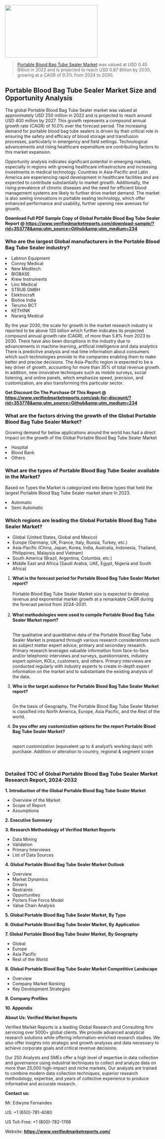 <img src="https://ffe5etoiles.com/wp-content/uploads/2024/12/MST1-300x171.png" alt="" width="300" height="171" class="alignnone size-medium wp-image-20088" /><blockquote><p><p><a href="https://www.verifiedmarketreports.com/download-sample/?rid=353778&utm_source=Github&utm_medium=234" target="_blank">Portable Blood Bag Tube Sealer Market</a> was valued at USD 0.45 Billion in 2022 and is projected to reach USD 0.87 Billion by 2030, growing at a CAGR of 9.3% from 2024 to 2030.</p></blockquote><p><h2>Portable Blood Bag Tube Sealer Market Size and Opportunity Analysis</h2><p>The global Portable Blood Bag Tube Sealer market was valued at approximately USD 250 million in 2022 and is projected to reach around USD 400 million by 2027. This growth represents a compound annual growth rate (CAGR) of 10.0% over the forecast period. The increasing demand for portable blood bag tube sealers is driven by their critical role in ensuring the safety and efficacy of blood storage and transfusion processes, particularly in emergency and field settings. Technological advancements and rising healthcare expenditure are contributing factors to this market expansion.</p><p>Opportunity analysis indicates significant potential in emerging markets, especially in regions with growing healthcare infrastructure and increasing investments in medical technology. Countries in Asia-Pacific and Latin America are experiencing rapid development in healthcare facilities and are expected to contribute substantially to market growth. Additionally, the rising prevalence of chronic diseases and the need for efficient blood management systems are likely to further drive market demand. The market is also seeing innovations in portable sealing technology, which offer enhanced performance and usability, further opening new avenues for growth.</p></p><p class=""><strong>Download Full PDF Sample Copy of Global Portable Blood Bag Tube Sealer Report @ <a href="https://www.verifiedmarketreports.com/download-sample/?rid=353778&amp;utm_source=Github&amp;utm_medium=234" target="_blank">https://www.verifiedmarketreports.com/download-sample/?rid=353778&amp;utm_source=Github&amp;utm_medium=234</a></strong></p><h3 id="" class="">Who are the largest Global manufacturers in the Portable Blood Bag Tube Sealer industry?</h3><p><li>Labtron Equipment</li><li> Conroy Medical</li><li> New Meditech</li><li> BIOBASE</li><li> Krew Instruments</li><li> Linc Medical</li><li> STRUB GMBH</li><li> Elektrocraft</li><li> Bioline India</li><li> Terumo BCT</li><li> KETHINK</li><li> Narang Medical</li></p><div class=""><div class="" dir="" data-message-author-role="" data-message-id="" data-message-model-slug=""><div class=""><div class=""><div class=""><div class="" dir="" data-message-author-role="" data-message-id="" data-message-model-slug=""><div class=""><div class=""><p>By the year 2030, the scale for growth in the market research industry is reported to be above 120 billion which further indicates its projected compound annual growth rate (CAGR), of more than 5.8% from 2023 to 2030. There have also been disruptions in the industry due to advancements in machine learning, artificial intelligence and data analytics There is predictive analysis and real time information about consumers which such technologies provide to the companies enabling them to make better and precise decisions. The Asia-Pacific region is expected to be a key driver of growth, accounting for more than 35% of total revenue growth. In addition, new innovative techniques such as mobile surveys, social listening, and online panels, which emphasize speed, precision, and customization, are also transforming this particular sector.</p><p><strong>Get Discount On The Purchase Of This Report @&nbsp; <a href="https://www.verifiedmarketreports.com/ask-for-discount/?rid=353778&amp;utm_source=Github&amp;utm_medium=234" target="_blank">https://www.verifiedmarketreports.com/ask-for-discount/?rid=353778&amp;utm_source=Github&amp;utm_medium=234</a></strong></p></div></div></div></div></div></div></div></div><h3 id="" class="">What are the factors driving the growth of the Global Portable Blood Bag Tube Sealer Market?</h3><p id="" class="">Growing demand for below applications around the world has had a direct impact on the growth of the Global Portable Blood Bag Tube Sealer Market</p><p id="" class=""><li>Hospital</li><li> Blood Bank</li><li> Others</li></p><h3 id="" class="">What are the types of Portable Blood Bag Tube Sealer available in the Market?</h3><p id="" class="">Based on Types the Market is categorized into Below types that held the largest Portable Blood Bag Tube Sealer market share In 2023.</p><p id="" class=""><li>Automatic</li><li> Semi Automatic</li></p><h3 id="" class="">Which regions are leading the Global Portable Blood Bag Tube Sealer Market?</h3><ul><li>Global (United States, Global and Mexico)</li><li>Europe (Germany, UK, France, Italy, Russia, Turkey, etc.)</li><li>Asia-Pacific (China, Japan, Korea, India, Australia, Indonesia, Thailand, Philippines, Malaysia and Vietnam)</li><li>South America (Brazil, Argentina, Columbia, etc.)</li><li>Middle East and Africa (Saudi Arabia, UAE, Egypt, Nigeria and South Africa)</li></ul><p><ol><li><strong>What is the forecast period for Portable Blood Bag Tube Sealer Market report?<br /></strong><br /><span data-sheets-root="1" data-sheets-value="{&quot;1&quot;:2,&quot;2&quot;:&quot;XXXX size is expected to develop revenue and exponential market growth at a remarkable CAGR during the forecast period from 2024&ndash;2030.&quot;}" data-sheets-userformat="{&quot;2&quot;:12674,&quot;4&quot;:{&quot;1&quot;:2,&quot;2&quot;:16776960},&quot;10&quot;:2,&quot;11&quot;:0,&quot;15&quot;:&quot;Arial&quot;,&quot;16&quot;:12}">Portable Blood Bag Tube Sealer Market size is expected to develop revenue and exponential market growth at a remarkable CAGR during the forecast period from 2024&ndash;2031.</span><br /><br /></li><li><strong>What methodologies were used to compile Portable Blood Bag Tube Sealer Market report?<br /><br /></strong><p>The qualitative and quantitative data of the&nbsp;Portable Blood Bag Tube Sealer Market is prepared through various research considerations such as subject matter expert advice, primary and secondary research. Primary research leverages valuable information from face-to-face and/or telephonic interviews and surveys, questionnaires, industry expert opinion, KOLs, customers, and others. Primary interviews are conducted regularly with industry experts to create in-depth expert information on the market and to substantiate the existing analysis of the data.&nbsp;</p></li><li><strong>Who is the target audience for Portable Blood Bag Tube Sealer Market report?<br /><br /></strong><p>On the basis of Geography, The&nbsp;Portable Blood Bag Tube Sealer Market is classified into North America, Europe, Asia Pacific, and the Rest of the world.</p></li><li><strong>Do you offer any customization options for the report Portable Blood Bag Tube Sealer Market?<br /><br /></strong><p>report customization (equivalent up to 4 analyst&rsquo;s working days) with purchase. Addition or alteration to country, regional &amp; segment scope</p><p>&nbsp;</p></li></ol></p><h3 id="" class="">Detailed TOC of Global Portable Blood Bag Tube Sealer Market Research Report, 2024-2032</h3><p id="" class=""><strong>1. Introduction of the Global Portable Blood Bag Tube Sealer Market</strong></p><ul><li>Overview of the Market</li><li>Scope of Report</li><li>Assumptions</li></ul><p id="" class=""><strong>2. Executive Summary</strong></p><p id="" class=""><strong>3. Research Methodology of&nbsp;Verified Market Reports</strong></p><ul><li>Data Mining</li><li>Validation</li><li>Primary Interviews</li><li>List of Data Sources</li></ul><p id="" class=""><strong>4. Global Portable Blood Bag Tube Sealer Market Outlook</strong></p><ul><li>Overview</li><li>Market Dynamics</li><li>Drivers</li><li>Restraints</li><li>Opportunities</li><li>Porters Five Force Model</li><li>Value Chain Analysis</li></ul><p id="" class=""><strong>5. Global Portable Blood Bag Tube Sealer Market, By&nbsp;Type</strong></p><p id="" class=""><strong>6. Global Portable Blood Bag Tube Sealer Market, By Application</strong></p><p id="" class=""><strong>7. Global Portable Blood Bag Tube Sealer Market, By Geography</strong></p><ul><li>Global</li><li>Europe</li><li>Asia Pacific</li><li>Rest of the World</li></ul><p id="" class=""><strong>8. Global Portable Blood Bag Tube Sealer Market Competitive Landscape</strong></p><ul><li>Overview</li><li>Company Market Ranking</li><li>Key Development Strategies</li></ul><p id="" class=""><strong>9. Company Profiles</strong></p><p id="" class=""><strong>10. Appendix</strong></p><p id="" class=""><strong>About Us: Verified Market Reports</strong></p><p id="" class="">Verified Market Reports is a leading Global Research and Consulting firm servicing over 5000+ global clients. We provide advanced analytical research solutions while offering information-enriched research studies. We also offer insights into strategic and growth analyses and data necessary to achieve corporate goals and critical revenue decisions.</p><p id="" class="">Our 250 Analysts and SMEs offer a high level of expertise in data collection and governance using industrial techniques to collect and analyze data on more than 25,000 high-impact and niche markets. Our analysts are trained to combine modern data collection techniques, superior research methodology, expertise, and years of collective experience to produce informative and accurate research.</p><p id="" class=""><strong>Contact us:</strong></p><p id="" class="">Mr. Edwyne Fernandes</p><p id="" class="">US: +1 (650)-781-4080</p><p id="" class="">US Toll-Free: +1 (800)-782-1768</p><p id="" class="">Website: <a target="" data-test-app-aware-link=""><strong>https://www.verifiedmarketreports.com/</strong></a></p>
